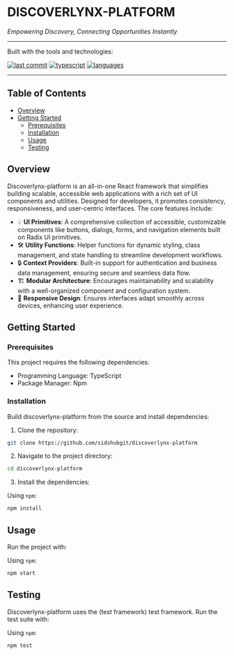 # DISCOVERLYNX-PLATFORM

*Empowering Discovery, Connecting Opportunities Instantly*

---

Built with the tools and technologies:

[![last commit](https://img.shields.io/github/last-commit/sidshubgit/discoverlynx-platform)](https://github.com/sidshubgit/discoverlynx-platform)
[![typescript](https://img.shields.io/github/languages/top/sidshubgit/discoverlynx-platform)](https://github.com/sidshubgit/discoverlynx-platform)
[![languages](https://img.shields.io/github/languages/count/sidshubgit/discoverlynx-platform)](https://github.com/sidshubgit/discoverlynx-platform)

---

## Table of Contents

- [Overview](#overview)
- [Getting Started](#getting-started)
  - [Prerequisites](#prerequisites)
  - [Installation](#installation)
  - [Usage](#usage)
  - [Testing](#testing)

## Overview

Discoverlynx-platform is an all-in-one React framework that simplifies building scalable, accessible web applications with a rich set of UI components and utilities. Designed for developers, it promotes consistency, responsiveness, and user-centric interfaces. The core features include:

- 💡 **UI Primitives**: A comprehensive collection of accessible, customizable components like buttons, dialogs, forms, and navigation elements built on Radix UI primitives.
- 🛠️ **Utility Functions**: Helper functions for dynamic styling, class management, and state handling to streamline development workflows.
- 🔒 **Context Providers**: Built-in support for authentication and business data management, ensuring secure and seamless data flow.
- 🏗️ **Modular Architecture**: Encourages maintainability and scalability with a well-organized component and configuration system.
- 📱 **Responsive Design**: Ensures interfaces adapt smoothly across devices, enhancing user experience.

## Getting Started

### Prerequisites

This project requires the following dependencies:

- Programming Language: TypeScript
- Package Manager: Npm

### Installation

Build discoverlynx-platform from the source and install dependencies:

1. Clone the repository:

```bash
git clone https://github.com/sidshubgit/discoverlynx-platform
```

2. Navigate to the project directory:

```bash
cd discoverlynx-platform
```

3. Install the dependencies:

Using `npm`:

```bash
npm install
```

## Usage

Run the project with:

Using `npm`:

```bash
npm start
```

## Testing

Discoverlynx-platform uses the (test framework) test framework. Run the test suite with:

Using `npm`:

```bash
npm test
```


